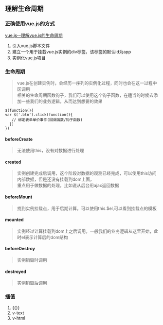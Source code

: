 ## 理解生命周期
### 正确使用vue.js的方式
[vue.js--理解vue.js的生命周期](./2.html)
1. 引入vue.js脚本文件
2. 建立一个用于挂载vue.js实例的div标签，该标签的默认id为app
3. 实例化vue.js项目  

### 生命周期
> vue.js在创建实例时，会经历一序列的实例化过程，同时也会在这一过程中区调用  
相关的生命周期函数钩子，我们可以使用这个钩子函数，在适当的时候去添加一些我们的业务逻辑，从而达到想要的效果
~~~
$(function(){
var $('.btn').click(function(){
   // 绑定表单单价事件(回调函数/钩子函数)
  })
})
~~~
#### beforeCreate
> 无法使用this，没有对数据进行处理

#### created
> 实例创建完成后调用，这个阶段对数据的观测已经完成，可以使用this访问内部数据，但是还没有挂载到dom上面，  
重点用于做数据的处理，比如说从后台用ajax返回数据

#### beforeMount
> 找到实例挂载点，用于后期计算，可以使用this.$el,可以看到挂载点的模板

#### mounted
> 实例经过计算挂载到dom上之后调用，一般我们的业务逻辑从这里开始，此时el表示计算后的dom结构

#### beforeDestroy
> 实例销毁时调用

#### destroyed
> 实例销毁后调用

### 插值
1. {{}}
2. v-text
3. v-html
